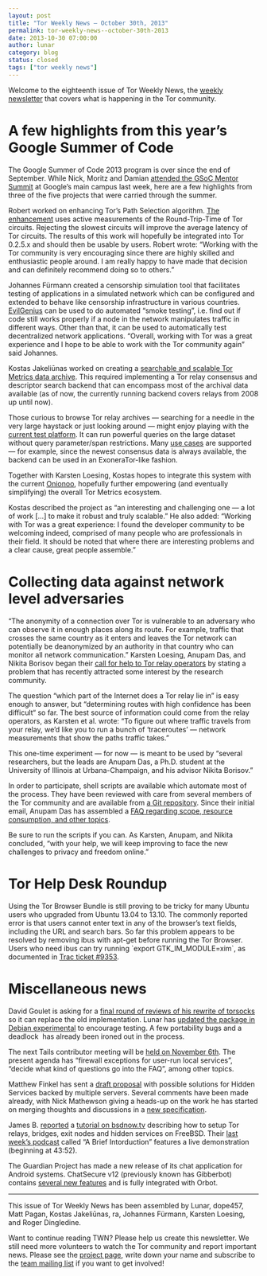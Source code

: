 ```yaml
---
layout: post
title: "Tor Weekly News — October 30th, 2013"
permalink: tor-weekly-news--october-30th-2013
date: 2013-10-30 07:00:00
author: lunar
category: blog
status: closed
tags: ["tor weekly news"]
---
```


Welcome to the eighteenth issue of Tor Weekly News, the [weekly newsletter](https://lists.torproject.org/cgi-bin/mailman/listinfo/tor-news) that covers what is happening in the Tor community.

A few highlights from this year’s Google Summer of Code
=======================================================

The Google Summer of Code 2013 program is over since the end of September. While Nick, Moritz and Damian [attended the GSoC Mentor Summit](https://lists.torproject.org/pipermail/tor-reports/2013-October/000367.html) at Google’s main campus last week, here are a few highlights from three of the five projects that were carried through the summer.

Robert worked on enhancing Tor’s Path Selection algorithm. [The enhancement](https://bitbucket.org/ra_/tor-rtt) uses active measurements of the Round-Trip-Time of Tor circuits. Rejecting the slowest circuits will improve the average latency of Tor circuits. The results of this work will hopefully be integrated into Tor 0.2.5.x and should then be usable by users. Robert wrote: “Working with the Tor community is very encouraging since there are highly skilled and enthusiastic people around. I am really happy to have made that decision and can definitely recommend doing so to others.”

Johannes Fürmann created a censorship simulation tool that facilitates testing of applications in a simulated network which can be configured and extended to behave like censorship infrastructure in various countries. [EvilGenius](https://github.com/TheTorProject/EvilGenius) can be used to do automated “smoke testing”, i.e. find out if code still works properly if a node in the network manipulates traffic in different ways. Other than that, it can be used to automatically test decentralized network applications. “Overall, working with Tor was a great experience and I hope to be able to work with the Tor community again” said Johannes.

Kostas Jakeliūnas worked on creating a [searchable and scalable Tor Metrics data archive](http://github.com/wfn/torsearch). This required implementing a Tor relay consensus and descriptor search backend that can encompass most of the archival data available (as of now, the currently running backend covers relays from 2008 up until now).

Those curious to browse Tor relay archives — searching for a needle in the very large haystack or just looking around — might enjoy playing with the [current test platform](http://ts.mkj.lt:5555/). It can run powerful queries on the large dataset without query parameter/span restrictions. Many [use cases](https://github.com/wfn/torsearch/blob/master/docs/use_cases_examples.md) are supported — for example, since the newest consensus data is always available, the backend can be used in an ExoneraTor-like fashion.

Together with Karsten Loesing, Kostas hopes to integrate this system with the current [Onionoo](https://www.torproject.org/projects/onionoo.html), hopefully further empowering (and eventually simplifying) the overall Tor Metrics ecosystem.

Kostas described the project as “an interesting and challenging one — a lot of work […] to make it robust and truly scalable.” He also added: “Working with Tor was a great experience: I found the developer community to be welcoming indeed, comprised of many people who are professionals in their field. It should be noted that where there are interesting problems and a clear cause, great people assemble.”

Collecting data against network level adversaries
=================================================

“The anonymity of a connection over Tor is vulnerable to an adversary who can observe it in enough places along its route. For example, traffic that crosses the same country as it enters and leaves the Tor network can potentially be deanonymized by an authority in that country who can monitor all network communication.” Karsten Loesing, Anupam Das, and Nikita Borisov began their [call for help to Tor relay operators](https://lists.torproject.org/pipermail/tor-relays/2013-October/003113.html) by stating a problem that has recently attracted some interest by the research community.

The question “which part of the Internet does a Tor relay lie in” is easy enough to answer, but “determining routes with high confidence has been difficult“ so far. The best source of information could come from the relay operators, as Karsten et al. wrote: “To figure out where traffic travels from your relay, we’d like you to run a bunch of ‘traceroutes’ — network measurements that show the paths traffic takes.”

This one-time experiment — for now — is meant to be used by “several researchers, but the leads are Anupam Das, a Ph.D. student at the University of Illinois at Urbana-Champaign, and his advisor Nikita Borisov.”

In order to participate, shell scripts are available which automate most of the process. They have been reviewed with care from several members of the Tor community and are available from [a Git repository](https://bitbucket.org/anupam_das/traceroute-from-tor-relays). Since their initial email, Anupam Das has assembled a [FAQ regarding scope, resource consumption, and other topics](http://web.engr.illinois.edu/~das17/tor-traceroute_v1.html#faq).

Be sure to run the scripts if you can. As Karsten, Anupam, and Nikita concluded, “with your help, we will keep improving to face the new challenges to privacy and freedom online.”

Tor Help Desk Roundup
=====================

Using the Tor Browser Bundle is still proving to be tricky for many Ubuntu users who upgraded from Ubuntu 13.04 to 13.10. The commonly reported error is that users cannot enter text in any of the browser’s text fields, including the URL and search bars. So far this problem appears to be resolved by removing ibus with apt-get before running the Tor Browser. Users who need ibus can try running \`export GTK\_IM\_MODULE=xim\`, as documented in [Trac ticket \#9353](https://bugs.torproject.org/9353).

Miscellaneous news
==================

David Goulet is asking for a [final round of reviews of his rewrite of torsocks](https://trac.torproject.org/projects/tor/ticket/10007) so it can replace the old implementation. Lunar has [updated the package in Debian experimental](https://lists.torproject.org/pipermail/tor-talk/2013-October/030730.html) to encourage testing. A few portability bugs and a deadlock [](https://github.com/dgoulet/torsocks/commit/e55eae3d3) has already been ironed out in the process.

The next Tails contributor meeting will be [held on November 6th](https://mailman.boum.org/pipermail/tails-dev/2013-October/003956.html). The present agenda has “firewall exceptions for user-run local services”, “decide what kind of questions go into the FAQ”, among other topics.

Matthew Finkel has sent a [draft proposal](https://lists.torproject.org/pipermail/tor-dev/2013-October/005674.html) with possible solutions for Hidden Services backed by multiple servers. Several comments have been made already, with Nick Mathewson giving a heads-up on the work he has started on merging thoughts and discussions in a [new specification](https://gitweb.torproject.org/user/nickm/torspec.git/blob/refs/heads/rendspec-ng:/rend-spec-ng.txt).

James B. [reported](https://lists.torproject.org/pipermail/tor-talk/2013-October/030800.html) a [tutorial on bsdnow.tv](http://www.bsdnow.tv/tutorials/tor) describing how to setup Tor relays, bridges, exit nodes and hidden services on FreeBSD. Their [last week’s podcast](http://www.bsdnow.tv/episodes/2013_10_23-a_brief_intorduction) called “A Brief Intorduction” features a live demonstration (beginning at 43:52).

The Guardian Project has made a new release of its chat application for Android systems. ChatSecure v12 (previously known has Gibberbot) contains [several new features](https://guardianproject.info/2013/10/24/chatsecure-v12-provides-comprehensive-security-and-a-whole-new-look/) and is fully integrated with Orbot.

* * * * *

This issue of Tor Weekly News has been assembled by Lunar, dope457, Matt Pagan, Kostas Jakeliūnas, ra, Johannes Fürmann, Karsten Loesing, and Roger Dingledine.

Want to continue reading TWN? Please help us create this newsletter. We still need more volunteers to watch the Tor community and report important news. Please see the [project page](https://trac.torproject.org/projects/tor/wiki/TorWeeklyNews), write down your name and subscribe to the [team mailing list](https://lists.torproject.org/cgi-bin/mailman/listinfo/news-team) if you want to get involved!
